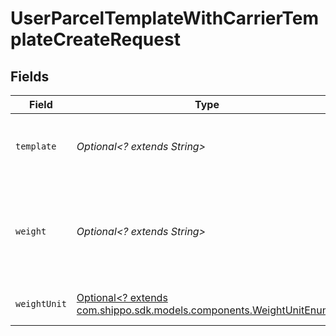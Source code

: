# UserParcelTemplateWithCarrierTemplateCreateRequest


## Fields

| Field                                                                                                            | Type                                                                                                             | Required                                                                                                         | Description                                                                                                      | Example                                                                                                          |
| ---------------------------------------------------------------------------------------------------------------- | ---------------------------------------------------------------------------------------------------------------- | ---------------------------------------------------------------------------------------------------------------- | ---------------------------------------------------------------------------------------------------------------- | ---------------------------------------------------------------------------------------------------------------- |
| `template`                                                                                                       | *Optional<? extends String>*                                                                                     | :heavy_minus_sign:                                                                                               | The object representing the carrier parcel template                                                              |                                                                                                                  |
| `weight`                                                                                                         | *Optional<? extends String>*                                                                                     | :heavy_minus_sign:                                                                                               | The weight of the package, in units specified by the weight_unit attribute.                                      | 12                                                                                                               |
| `weightUnit`                                                                                                     | [Optional<? extends com.shippo.sdk.models.components.WeightUnitEnum>](../../models/components/WeightUnitEnum.md) | :heavy_minus_sign:                                                                                               | The unit used for weight.                                                                                        | lb                                                                                                               |